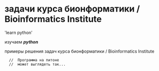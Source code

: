 # задачи курса бионформатики / Bioinformatics Institute

'learn python'

изучаем ***python***

примеры решения задач курса бионформатики / Bioinformatics Institute

~~~
  //  Программа на питоне
  //  может выглядеть так...
~~~
